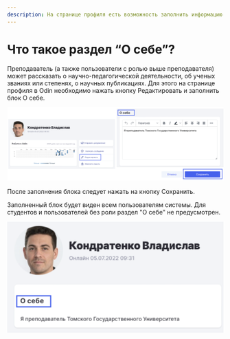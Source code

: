 ```yaml
---
description: На странице профиля есть возможность заполнить информацию о себе.
---
```


# Что такое раздел “О себе”?

Преподаватель (а также пользователи с ролью выше преподавателя) может рассказать о научно-педагогической деятельности, об ученых званиях или степенях, о научных публикациях. Для этого на странице профиля в Odin необходимо нажать кнопку Редактировать и заполнить блок О себе.

![](<../.gitbook/assets/image (53).png>)

После заполнения блока следует нажать на кнопку Сохранить.

Заполненный блок будет виден всем пользователям системы. Для студентов и пользователей без роли раздел "О себе" не предусмотрен.

![](<../.gitbook/assets/image (17) (2).png>)
